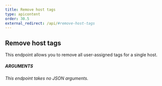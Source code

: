 ```yaml
---
title: Remove host tags
type: apicontent
order: 30.5
external_redirect: /api/#remove-host-tags
---
```


## Remove host tags
This endpoint allows you to remove all user-assigned tags for a single host.

##### ARGUMENTS

*This endpoint takes no JSON arguments.*
